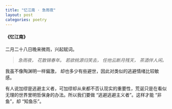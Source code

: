 ```yaml
---
title: "忆江南 · 急雨夜"
layout: post
categories: poetry
---
```


#### 《忆江南》
二月二十八日晚来微雨，兴起赋词。

> *急雨夜，*
> *花散锦春年。*
> *若欲桃源归笑去，*
> *任他云断月残天，*
> *茶酒伴人闲。*

我虽不像陶渊明一样偏激， 却也多少有些避世，因此对类似的逃避情绪比较敏感。

有人说加缪是逃避主义者，可加缪却从来都不否认现实的重要性，荒诞只是在看似无理的世界里明哲保身的办法。所以我们要做 “逃避逃避主义者”。这样才能 “非鱼”，却 “知鱼乐”。